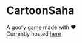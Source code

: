 # CartoonSaha
A goofy game made with :heart: <br>
Currently hosted [here](https://samarthi.github.io)

